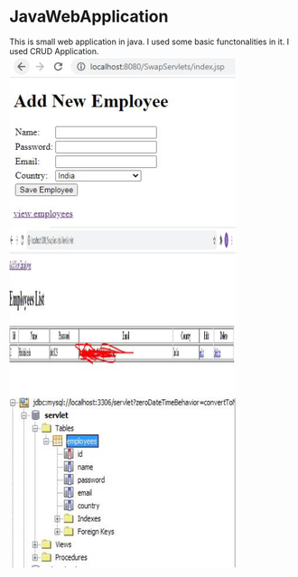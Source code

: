 # JavaWebApplication
This is small web application in java. I used some basic functonalities in it. I used CRUD Application.<br>
<img src="images/Screenshot1.JPG" height="300" width="400">
<img src="images/Screenshot2.JPG" height="300" width="400">
<img src="images/Screenshort3.JPG" height="300" width="400">

